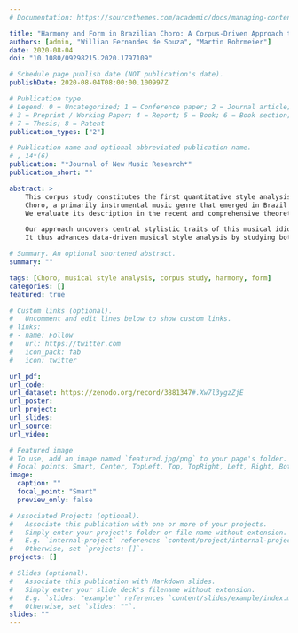 ```yaml
---
# Documentation: https://sourcethemes.com/academic/docs/managing-content/

title: "Harmony and Form in Brazilian Choro: A Corpus-Driven Approach to Musical Style Analysis"
authors: [admin, "Willian Fernandes de Souza", "Martin Rohrmeier"]
date: 2020-08-04
doi: "10.1080/09298215.2020.1797109"

# Schedule page publish date (NOT publication's date).
publishDate: 2020-08-04T08:00:00.100997Z

# Publication type.
# Legend: 0 = Uncategorized; 1 = Conference paper; 2 = Journal article;
# 3 = Preprint / Working Paper; 4 = Report; 5 = Book; 6 = Book section;
# 7 = Thesis; 8 = Patent
publication_types: ["2"]

# Publication name and optional abbreviated publication name.
# , 14*(6)
publication: "*Journal of New Music Research*" 
publication_short: ""

abstract: >
    This corpus study constitutes the first quantitative style analysis of
    Choro, a primarily instrumental music genre that emerged in Brazil in the second half of the 19th century. 
    We evaluate its description in the recent and comprehensive theoretical work *A estrutura do Choro* (Almada, 2006) by analyzing a set of representative pieces from the *Choro Songbook* (Chediak, 2009, 2011a,b), a central reference for this genre. We digitized this resource by transcribing the chord symbols and formal structure of all 295 pieces, and publish it as the freely available *Choro Songbook Corpus*.

    Our approach uncovers central stylistic traits of this musical idiom on empirical grounds.
    It thus advances data-driven musical style analysis by studying both harmony and form in a musical genre that lies outside the traditional canon. 

# Summary. An optional shortened abstract.
summary: ""

tags: [Choro, musical style analysis, corpus study, harmony, form]
categories: []
featured: true

# Custom links (optional).
#   Uncomment and edit lines below to show custom links.
# links:
# - name: Follow
#   url: https://twitter.com
#   icon_pack: fab
#   icon: twitter

url_pdf: 
url_code:
url_dataset: https://zenodo.org/record/3881347#.Xw7l3ygzZjE
url_poster:
url_project:
url_slides:
url_source:
url_video: 

# Featured image
# To use, add an image named `featured.jpg/png` to your page's folder.
# Focal points: Smart, Center, TopLeft, Top, TopRight, Left, Right, BottomLeft, Bottom, BottomRight.
image:
  caption: ""
  focal_point: "Smart"
  preview_only: false

# Associated Projects (optional).
#   Associate this publication with one or more of your projects.
#   Simply enter your project's folder or file name without extension.
#   E.g. `internal-project` references `content/project/internal-project/index.md`.
#   Otherwise, set `projects: []`.
projects: []

# Slides (optional).
#   Associate this publication with Markdown slides.
#   Simply enter your slide deck's filename without extension.
#   E.g. `slides: "example"` references `content/slides/example/index.md`.
#   Otherwise, set `slides: ""`.
slides: ""
---
```

